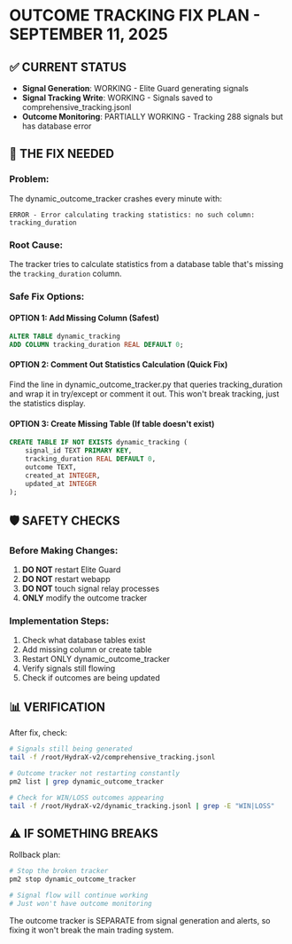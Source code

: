 # OUTCOME TRACKING FIX PLAN - SEPTEMBER 11, 2025

## ✅ CURRENT STATUS
- **Signal Generation**: WORKING - Elite Guard generating signals
- **Signal Tracking Write**: WORKING - Signals saved to comprehensive_tracking.jsonl
- **Outcome Monitoring**: PARTIALLY WORKING - Tracking 288 signals but has database error

## 🔧 THE FIX NEEDED

### Problem:
The dynamic_outcome_tracker crashes every minute with:
```
ERROR - Error calculating tracking statistics: no such column: tracking_duration
```

### Root Cause:
The tracker tries to calculate statistics from a database table that's missing the `tracking_duration` column.

### Safe Fix Options:

#### OPTION 1: Add Missing Column (Safest)
```sql
ALTER TABLE dynamic_tracking 
ADD COLUMN tracking_duration REAL DEFAULT 0;
```

#### OPTION 2: Comment Out Statistics Calculation (Quick Fix)
Find the line in dynamic_outcome_tracker.py that queries tracking_duration and wrap it in try/except or comment it out. This won't break tracking, just the statistics display.

#### OPTION 3: Create Missing Table (If table doesn't exist)
```sql
CREATE TABLE IF NOT EXISTS dynamic_tracking (
    signal_id TEXT PRIMARY KEY,
    tracking_duration REAL DEFAULT 0,
    outcome TEXT,
    created_at INTEGER,
    updated_at INTEGER
);
```

## 🛡️ SAFETY CHECKS

### Before Making Changes:
1. **DO NOT** restart Elite Guard
2. **DO NOT** restart webapp  
3. **DO NOT** touch signal relay processes
4. **ONLY** modify the outcome tracker

### Implementation Steps:
1. Check what database tables exist
2. Add missing column or create table
3. Restart ONLY dynamic_outcome_tracker
4. Verify signals still flowing
5. Check if outcomes are being updated

## 📊 VERIFICATION

After fix, check:
```bash
# Signals still being generated
tail -f /root/HydraX-v2/comprehensive_tracking.jsonl

# Outcome tracker not restarting constantly
pm2 list | grep dynamic_outcome_tracker

# Check for WIN/LOSS outcomes appearing
tail -f /root/HydraX-v2/dynamic_tracking.jsonl | grep -E "WIN|LOSS"
```

## ⚠️ IF SOMETHING BREAKS

Rollback plan:
```bash
# Stop the broken tracker
pm2 stop dynamic_outcome_tracker

# Signal flow will continue working
# Just won't have outcome monitoring
```

The outcome tracker is SEPARATE from signal generation and alerts, so fixing it won't break the main trading system.